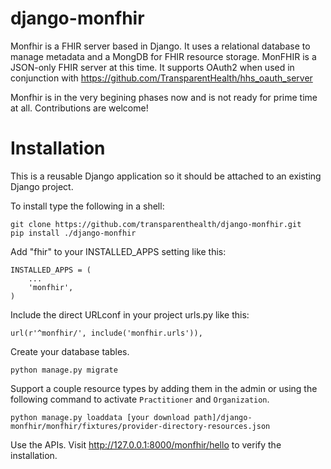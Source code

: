 django-monfhir
==============

Monfhir is a FHIR server based in Django. It uses a relational database to manage metadata 
and a MongDB for FHIR resource storage.  MonFHIR is a JSON-only FHIR server at this time.
It supports OAuth2 when used in conjunction with
https://github.com/TransparentHealth/hhs_oauth_server

Monfhir is in the very begining phases now and  is not ready for prime time at all. 
Contributions are welcome! 


Installation
============

This is a reusable Django application so it should be attached to an existing Django project.

To install type the following in a shell:

    git clone https://github.com/transparenthealth/django-monfhir.git
    pip install ./django-monfhir
    

Add "fhir" to your INSTALLED_APPS setting like this:

    INSTALLED_APPS = (
        ...
        'monfhir',
    )

Include the direct URLconf in your project urls.py like this:

    url(r'^monfhir/', include('monfhir.urls')),


Create your database tables.


    python manage.py migrate

Support a couple resource types by adding them in the admin or 
using the following command to activate `Practitioner` and `Organization`.


    python manage.py loaddata [your download path]/django-monfhir/monfhir/fixtures/provider-directory-resources.json


Use the APIs. Visit http://127.0.0.1:8000/monfhir/hello to verify the installation.

